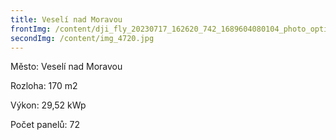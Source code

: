 ```yaml
---
title: Veselí nad Moravou
frontImg: /content/dji_fly_20230717_162620_742_1689604080104_photo_optimized.jpg
secondImg: /content/img_4720.jpg
---
```

Město: Veselí nad Moravou

Rozloha:  170 m2

Výkon: 29,52 kWp

Počet panelů: 72